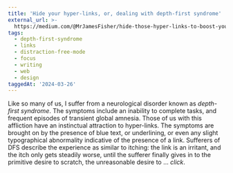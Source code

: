 ```yaml
---
title: 'Hide your hyper-links, or, dealing with depth-first syndrome'
external_url: >-
  https://medium.com/@MrJamesFisher/hide-those-hyper-links-to-boost-your-readership-6f19c2bddff2
tags:
  - depth-first-syndrome
  - links
  - distraction-free-mode
  - focus
  - writing
  - web
  - design
taggedAt: '2024-03-26'
---
```


Like so many of us, I suffer from a neurological disorder known as _depth-first syndrome_.
The symptoms include an inability to complete tasks, and frequent episodes of transient global amnesia.
Those of us with this affliction have an instinctual attraction to hyper-links.
The symptoms are brought on by the presence of blue text, or underlining,
or even any slight typographical abnormality indicative of the presence of a link.
Sufferers of DFS describe the experience as similar to itching:
the link is an irritant, and the itch only gets steadily worse,
until the sufferer finally gives in to the primitive desire to scratch,
the unreasonable desire to … _click_.
